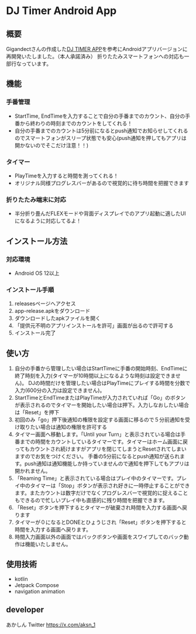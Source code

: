 # DJ Timer Android App

## 概要
Gigandectさんの作成した[DJ TIMER APP](https://gigandect.github.io/DJtimer/)を参考にAndroidアプリバージョンに再開発いたしました。（本人承諾済み）
折りたたみスマートフォンへの対応も一部行なっています。

## 機能
### 手番管理
- StartTime, EndTimeを入力することで自分の手番までのカウント、自分の手番から終わりの時刻までのカウントをしてくれる！
- 自分の手番までのカウントは5分前になるとpush通知でお知らせしてくれるのでスマートフォンがスリープ状態でも安心(push通知を押してもアプリは開かないのでそこだけ注意！！)

### タイマー
- PlayTimeを入力すると時間を測ってくれる！
- オリジナル同様プログレスバーがあるので視覚的に待ち時間を把握できます

### 折りたたみ端末に対応
- 半分折り畳んだFLEXモードや背面ディスプレイでのアプリ起動に適したUIになるように対応してるよ！

## インストール方法
### 対応環境
- Android OS 12以上

### インストール手順
1. releasesページへアクセス
2. app-release.apkをダウンロード
3. ダウンロードしたapkファイルを開く
4. 「提供元不明のアプリインストールを許可」画面が出るので許可する
5. インストール完了

## 使い方
1. 自分の手番から管理したい場合はStartTimeに手番の開始時刻、EndTimeに終了時刻を入力(タイマーが10時間以上になるような時刻は設定できません)。
   DJの時間だけを管理したい場合はPlayTimeにプレイする時間を分数で入力(600分の入力は設定できません)。
2. StartTimeとEndTimeまたはPlayTimeが入力されていれば「Go」のボタンが表示されるのでタイマーを開始したい場合は押下。入力しなおしたい場合は「Reset」を押下
3. 初回のみ「go」押下後通知の権限を設定する画面に移るので５分前通知を受け取りたい場合は通知の権限を許可する
4. タイマー画面へ移動します。「Until your Turn」と表示されている場合は手番までの時間をカウントしているタイマーです。タイマーはホーム画面に戻ってもカウントされ続けますがアプリを閉じてしまうとResetされてしまいますのでお気をつけください。
   手番の5分前になるとpush通知が送られます。push通知は通知機能しか持っていませんので通知を押下してもアプリは開かれません。
5. 「Reaming Time」と表示されている場合はプレイ中のタイマーです。プレイ中のタイマーは「Stop」ボタンが表示され好きに一時停止することができます。またカウントは数字だけでなくプログレスバーで視覚的に捉えることもできるので忙しいプレイ中も直感的に残り時間を把握できます。
6. 「Reset」ボタンを押下するとタイマーが破棄され時間を入力する画面へ戻ります
7. タイマーが０になるとDONEとひょうじされ「Reset」ボタンを押下すると時間を入力する画面へ戻ります。
8. 時間入力画面以外の画面ではバックボタンや画面をスワイプしてのバック動作は機能いたしません。

## 使用技術
- kotlin
- Jetpack Compose
- navigation animation

## developer
あかしん
Twitter https://x.com/aksn_1
